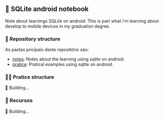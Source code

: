 ## 📒 SQLite android notebook

Note about learnings SQLite on android. This is part what i'm learning about develop to mobile devices in my graduation degree.

### 📌 Repository structure

As pastas pricipais deste reposítório são:

- [notes](./notes/): Notes about the learning using sqlite on android.
- [pratice](./pratice/): Pratical examples using sqlite on android.

### 👨‍💻 Pratice structure

🚧 Building...

### 🔗 Recursos
🚧 Building...
